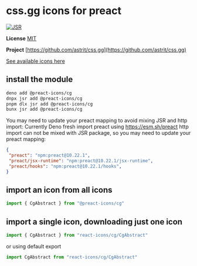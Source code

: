 # css.gg icons for preact

[![JSR](https://jsr.io/badges/@preact-icons/cg)](https://jsr.io/@preact-icons/cg)

**License** [MIT](https://opensource.org/licenses/MIT)

**Project** [https://github.com/astrit/css.gg](https://github.com/astrit/css.gg)

[See available icons here](https://react-icons.deno.dev/cg)

## install the module

```bash
deno add @preact-icons/cg
dnpx jsr add @preact-icons/cg
pnpm dlx jsr add @preact-icons/cg
bunx jsr add @preact-icons/cg
```

You may need to update your preact mapping to avoid mixing JSR and http import:
Currently Deno fresh import preact using https://esm.sh/preact http import can not be mixed with JSR package, so you may need to update your preact mapping:
```json
{
 "preact": "npm:preact@10.22.1",
 "preact/jsx-runtime": "npm:preact@10.22.1/jsx-runtime",
 "preact/hooks": "npm:preact@10.22.1/hooks",
}
```

## import an icon from all icons

```ts
import { CgAbstract } from "@preact-icons/cg"
```

## import a single icon, downloading just one icon

```ts
import { CgAbstract } from "react-icons/cg/CgAbstract"
```

or using default export

```ts
import CgAbstract from "react-icons/cg/CgAbstract"
```
